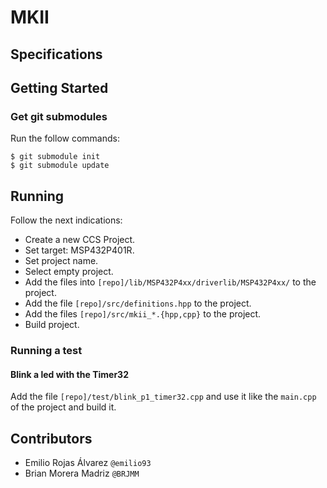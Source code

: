 # MKII

## Specifications

## Getting Started

### Get git submodules
Run the follow commands:
```
$ git submodule init
$ git submodule update
```

## Running
Follow the next indications:

- Create a new CCS Project.
- Set target: MSP432P401R.
- Set project name.
- Select empty project.
- Add the files into `[repo]/lib/MSP432P4xx/driverlib/MSP432P4xx/` to the project.
- Add the file `[repo]/src/definitions.hpp` to the project.
- Add the files `[repo]/src/mkii_*.{hpp,cpp}` to the project.
- Build project.

### Running a test
#### Blink a led with the Timer32
Add the file `[repo]/test/blink_p1_timer32.cpp` and use it like the `main.cpp`
of the project and build it.

## Contributors
- Emilio Rojas Álvarez `@emilio93`
- Brian Morera Madriz `@BRJMM`